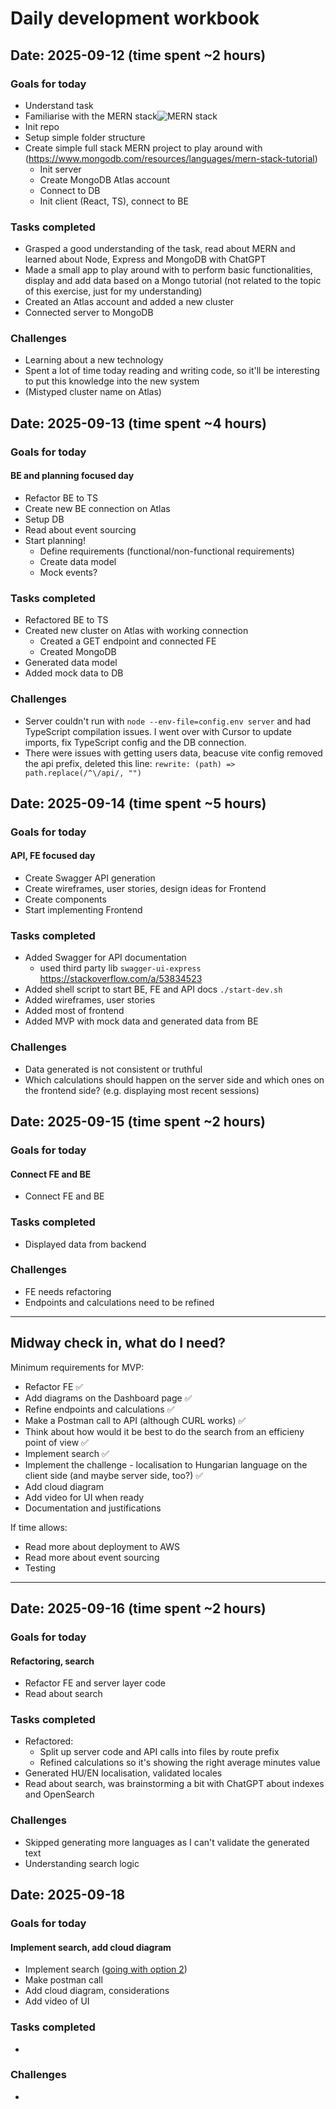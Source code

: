 # Daily development workbook

## Date: 2025-09-12 (time spent ~2 hours)

### Goals for today

- Understand task
- Familiarise with the MERN stack![MERN stack](https://images.contentstack.io/v3/assets/blt7151619cb9560896/bltc123befc321883ff/666c2270664d45ead620f7a7/lsuggzv1y2g4km8s0-mernstack-frameworknew.png)
- Init repo
- Setup simple folder structure
- Create simple full stack MERN project to play around with (https://www.mongodb.com/resources/languages/mern-stack-tutorial)
  - Init server
  - Create MongoDB Atlas account
  - Connect to DB
  - Init client (React, TS), connect to BE

### Tasks completed

- Grasped a good understanding of the task, read about MERN and learned about Node, Express and MongoDB with ChatGPT
- Made a small app to play around with to perform basic functionalities, display and add data based on a Mongo tutorial (not related to the topic of this exercise, just for my understanding)
- Created an Atlas account and added a new cluster
- Connected server to MongoDB

### Challenges

- Learning about a new technology
- Spent a lot of time today reading and writing code, so it'll be interesting to put this knowledge into the new system
- (Mistyped cluster name on Atlas)

## Date: 2025-09-13 (time spent ~4 hours)

### Goals for today

#### BE and planning focused day

- Refactor BE to TS
- Create new BE connection on Atlas
- Setup DB
- Read about event sourcing
- Start planning!
  - Define requirements (functional/non-functional requirements)
  - Create data model
  - Mock events?

### Tasks completed

- Refactored BE to TS
- Created new cluster on Atlas with working connection
  - Created a GET endpoint and connected FE
  - Created MongoDB
- Generated data model
- Added mock data to DB

### Challenges

- Server couldn't run with `node --env-file=config.env server` and had TypeScript compilation issues. I went over with Cursor to update imports, fix TypeScript config and the DB connection.
- There were issues with getting users data, beacuse vite config removed the api prefix, deleted this line: `rewrite: (path) => path.replace(/^\/api/, "")`

## Date: 2025-09-14 (time spent ~5 hours)

### Goals for today

#### API, FE focused day

- Create Swagger API generation
- Create wireframes, user stories, design ideas for Frontend
- Create components
- Start implementing Frontend

### Tasks completed

- Added Swagger for API documentation
  - used third party lib `swagger-ui-express` https://stackoverflow.com/a/53834523
- Added shell script to start BE, FE and API docs `./start-dev.sh`
- Added wireframes, user stories
- Added most of frontend
- Added MVP with mock data and generated data from BE

### Challenges

- Data generated is not consistent or truthful
- Which calculations should happen on the server side and which ones on the frontend side? (e.g. displaying most recent sessions)

## Date: 2025-09-15 (time spent ~2 hours)

### Goals for today

#### Connect FE and BE

- Connect FE and BE

### Tasks completed

- Displayed data from backend

### Challenges

- FE needs refactoring
- Endpoints and calculations need to be refined

---

## Midway check in, what do I need?

Minimum requirements for MVP:

- Refactor FE ✅
- Add diagrams on the Dashboard page ✅
- Refine endpoints and calculations ✅
- Make a Postman call to API (although CURL works) ✅
- Think about how would it be best to do the search from an efficieny point of view ✅
- Implement search ✅
- Implement the challenge - localisation to Hungarian language on the client side (and maybe server side, too?) ✅
- Add cloud diagram
- Add video for UI when ready
- Documentation and justifications

If time allows:

- Read more about deployment to AWS
- Read more about event sourcing
- Testing

---

## Date: 2025-09-16 (time spent ~2 hours)

### Goals for today

#### Refactoring, search

- Refactor FE and server layer code
- Read about search

### Tasks completed

- Refactored:
  - Split up server code and API calls into files by route prefix
  - Refined calculations so it's showing the right average minutes value
- Generated HU/EN localisation, validated locales
- Read about search, was brainstorming a bit with ChatGPT about indexes and OpenSearch

### Challenges

- Skipped generating more languages as I can't validate the generated text
- Understanding search logic

## Date: 2025-09-18

### Goals for today

#### Implement search, add cloud diagram

- Implement search ([going with option 2](search_considerations.md#2-search-by-email-or-name-with-a-partial-search-current-implementation-choice))
- Make postman call
- Add cloud diagram, considerations
- Add video of UI

### Tasks completed

-

### Challenges

-
